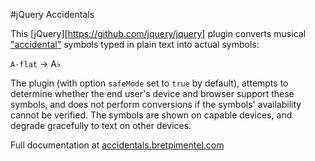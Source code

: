 #jQuery Accidentals

This [jQuery][https://github.com/jquery/jquery] plugin converts musical ["accidental"](http://en.wikipedia.org/wiki/Accidental_(music)) symbols typed in plain text into actual symbols:

`A-flat` → A♭

The plugin (with option `safeMode` set to `true` by default), attempts to determine whether the end user's device and browser support these symbols, and does not perform conversions if the symbols' availability cannot be verified. The symbols are shown on capable devices, and degrade gracefully to text on other devices.

Full documentation at [accidentals.bretpimentel.com](http://accidentals.bretpimentel.com)